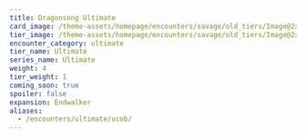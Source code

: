 ```yaml
---
title: Dragonsong Ultimate
card_image: /theme-assets/homepage/encounters/savage/old_tiers/Image@2x.png
tier_image: /theme-assets/homepage/encounters/savage/old_tiers/Image@2x.png
encounter_category: ultimate
tier_name: Ultimate
series_name: Ultimate
weight: 4
tier_weight: 1
coming_soon: true
spoiler: false
expansion: Endwalker
aliases:
  - /encounters/ultimate/ucob/
---
```

